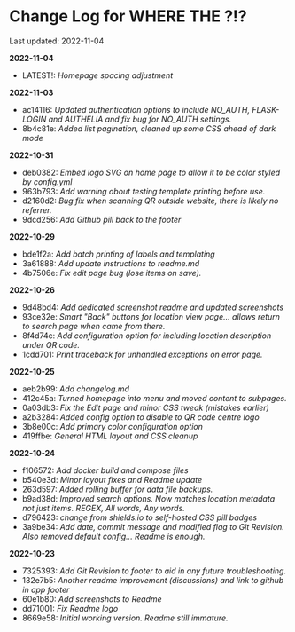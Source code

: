 # Change Log for WHERE THE ?!?

Last updated: 2022-11-04

**2022-11-04**

 - LATEST!: *Homepage spacing adjustment*

**2022-11-03**

 - ac14116: *Updated authentication options to include NO_AUTH, FLASK-LOGIN and AUTHELIA and fix bug for NO_AUTH settings.*
 - 8b4c81e: *Added list pagination, cleaned up some CSS ahead of dark mode*

**2022-10-31**

 - deb0382: *Embed logo SVG on home page to allow it to be color styled by config.yml*
 - 963b793: *Add warning about testing template printing before use.*
 - d2160d2: *Bug fix when scanning QR outside website, there is likely no referrer.*
 - 9dcd256: *Add Github pill back to the footer*

**2022-10-29**

 - bde1f2a: *Add batch printing of labels and templating*
 - 3a61888: *Add update instructions to readme.md*
 - 4b7506e: *Fix edit page bug (lose items on save).*

**2022-10-26**

 - 9d48bd4: *Add dedicated screenshot readme and updated screenshots*
 - 93ce32e: *Smart "Back" buttons for location view page... allows return to search page when came from there.*
 - 8f4d74c: *Add configuration option for including location description under QR code.*
 - 1cdd701: *Print traceback for unhandled exceptions on error page.*

**2022-10-25**

 - aeb2b99: *Add changelog.md*
 - 412c45a: *Turned homepage into menu and moved content to subpages.*
 - 0a03db3: *Fix the Edit page and minor CSS tweak (mistakes earlier)*
 - a2b3284: *Added config option to disable to QR code centre logo*
 - 3b8e00c: *Add primary color configuration option*
 - 419ffbe: *General HTML layout and CSS cleanup*

**2022-10-24**

 - f106572: *Add docker build and compose files*
 - b540e3d: *Minor layout fixes and Readme update*
 - 263d597: *Added rolling buffer for data file backups.*
 - b9ad38d: *Improved search options. Now matches location metadata not just items. REGEX, All words, Any words.*
 - d796423: *change from shields.io to self-hosted CSS pill badges*
 - 3a9be34: *Add date, commit message and modified flag to Git Revision. Also removed default config... Readme is enough.*

**2022-10-23**

 - 7325393: *Add Git Revision to footer to aid in any future troubleshooting.*
 - 132e7b5: *Another readme improvement (discussions) and link to github in app footer*
 - 60e1b80: *Add screenshots to Readme*
 - dd71001: *Fix Readme logo*
 - 8669e58: *Initial working version. Readme still immature.*

